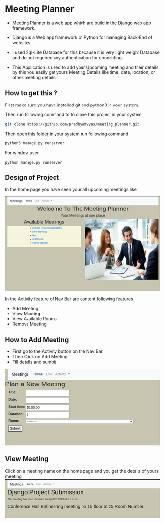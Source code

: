 # Meeting Planner

- Meeting Planner is a web app which are build in the Django web app framework.
- Django is a Web app framework of Python for managing Back-End of websites. 
- I used Sql-Lite Database for this because it is very light weight Database and do not required any authentication for connecting.  

- This Application is used to add your Upcoming meeting and their details by this you easily get yours Meeting Details like time, date, location, or other meeting details.  



## How to get this ?

First make sure you have installed git and python3 in your system.

Then run following command to to clone this project in your system

```bash
git clone https://github.com/pradhyumvyas/meeting_planner.git
```

Then open this folder in your system run following command
```bash
python3 manage.py runserver
```

For window user
```bash
python manage.py runserver
```



## Design of Project

In the home page you have seen your all upcoming meetings like 

![screenshot](meet.png)

In the Activity feature of Nav Bar are content following features
- Add Meeting
- View Meeting
- View Available Rooms
- Remove Meeting 



## How to Add Meeting

- First go to the Activity button on the Nav Bar
- Then Click on Add Meeting 
- Fill details and sumbit

![screenshot](addMeeting.png)



## View Meeting

Click on a meeting name on the home page and you get the details of yours meeting
![screenshot](meetDetails.png)
